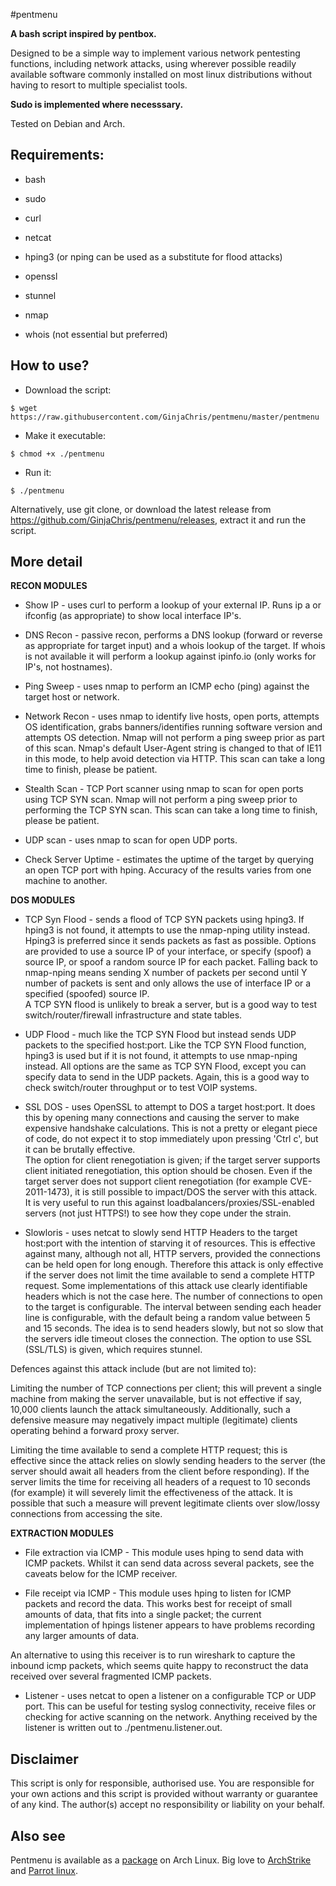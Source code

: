 #pentmenu


**A bash script inspired by pentbox.**

Designed to be a simple way to implement various network pentesting functions, including network attacks, using wherever possible readily available software commonly installed on most linux distributions without having to resort to multiple specialist tools.


**Sudo is implemented where necesssary.**

Tested on Debian and Arch.

## Requirements:

* bash

* sudo 

* curl

* netcat

* hping3 (or nping can be used as a substitute for flood attacks)

* openssl

* stunnel

* nmap

* whois (not essential but preferred)

## How to use?


- Download the script:

```
$ wget https://raw.githubusercontent.com/GinjaChris/pentmenu/master/pentmenu
```

- Make it executable:

```
$ chmod +x ./pentmenu
```

- Run it:

```
$ ./pentmenu
```

Alternatively, use git clone, or download the latest release from https://github.com/GinjaChris/pentmenu/releases, extract it and run the script.


## More detail

**RECON MODULES**


* Show IP - uses curl to perform a lookup of your external IP. Runs ip a or ifconfig (as appropriate) to show local interface IP's.


* DNS Recon - passive recon, performs a DNS lookup (forward or reverse as appropriate for target input) and a whois lookup of the target.  If whois is not available it will perform a lookup against ipinfo.io (only works for IP's, not hostnames).


* Ping Sweep - uses nmap to perform an ICMP echo (ping) against the target host or network.


* Network Recon - uses nmap to identify live hosts, open ports, attempts OS identification, grabs banners/identifies running software version and attempts OS detection.  Nmap will not perform a ping sweep prior as part of this scan.  Nmap's default User-Agent string is changed to that of IE11 in this mode, to help avoid detection via HTTP. This scan can take a long time to finish, please be patient.


* Stealth Scan - TCP Port scanner using nmap to scan for open ports using TCP SYN scan.  Nmap will not perform a ping sweep prior to performing the TCP SYN scan. This scan can take a long time to finish, please be patient.


* UDP scan - uses nmap to scan for open UDP ports.


* Check Server Uptime - estimates the uptime of the target by querying an open TCP port with hping. Accuracy of the results varies from one machine to another.


**DOS MODULES**

* TCP Syn Flood - sends a flood of TCP SYN packets using hping3.  If hping3 is not found, it attempts to use the nmap-nping utility instead. Hping3 is preferred since it sends packets as fast as possible.  Options are provided to use a source IP of your interface, or specify (spoof) a source IP, or spoof a random source IP for each packet. 
Falling back to nmap-nping means sending X number of packets per second until Y number of packets is sent and only allows the use of interface IP or a specified (spoofed) source IP.  
A TCP SYN flood is unlikely to break a server, but is a good way to test switch/router/firewall infrastructure and state tables.  


* UDP Flood - much like the TCP SYN Flood but instead sends UDP packets to the specified host:port. Like the TCP SYN Flood function, hping3 is used but if it is not found, it attempts to use nmap-nping instead.  All options are the same as TCP SYN Flood, except you can specify data to send in the UDP packets.
Again, this is a good way to check switch/router throughput or to test VOIP systems.


* SSL DOS - uses OpenSSL to attempt to DOS a target host:port.  It does this by opening many connections and causing the server to make expensive handshake calculations.  This is not a pretty or elegant piece of code, do not expect it to stop immediately upon pressing 'Ctrl c', but it can be brutally effective.  
The option for client renegotiation is given;  if the target server supports client initiated renegotiation, this option should be chosen.
Even if the target server does not support client renegotiation (for example CVE-2011-1473), it is still possible to impact/DOS the server with this attack.  
It is very useful to run this against loadbalancers/proxies/SSL-enabled servers (not just HTTPS!) to see how they cope under the strain.


* Slowloris - uses netcat to slowly send HTTP Headers to the target host:port with the intention of starving it of resources.  This is effective against many, although not all, HTTP servers, provided the connections can be held open for long enough.  Therefore this attack is only effective if the server does not limit the time available to send a complete HTTP request.
Some implementations of this attack use clearly identifiable headers which is not the case here.  The number of connections to open to the target is configurable. 
The interval between sending each header line is configurable, with the default being a random value between 5 and 15 seconds. The idea is to send headers slowly, but not so slow that the servers idle timeout closes the connection.
The option to use SSL (SSL/TLS) is given, which requires stunnel.

Defences against this attack include (but are not limited to):

Limiting the number of TCP connections per client; this will prevent a single machine from making the server unavailable, but is not effective if say, 10,000 clients launch the attack simultaneously.  Additionally, such a defensive measure may negatively impact multiple (legitimate) clients operating behind a forward proxy server.

Limiting the time available to send a complete HTTP request; this is effective since the attack relies on slowly sending headers to the server (the server should await all headers from the client before responding).  If the server limits the time for receiving all headers of a request to 10 seconds (for example) it will severely limit the effectiveness of the attack.  It is possible that such a measure will prevent legitimate clients over slow/lossy connections from accessing the site.


**EXTRACTION MODULES**

* File extraction via ICMP - This module uses hping to send data with ICMP packets.  Whilst it can send data across several packets, see the caveats below for the ICMP receiver.


* File receipt via ICMP - This module uses hping to listen for ICMP packets and record the data.  This works best for receipt of small amounts of data, that fits into a single packet; the current implementation of hpings listener appears to have problems recording any larger amounts of data.

An alternative to using this receiver is to run wireshark to capture the inbound icmp packets, which seems quite happy to reconstruct the data received over several fragmented ICMP packets.


* Listener - uses netcat to open a listener on a configurable TCP or UDP port.  This can be useful for testing syslog connectivity, receive files or checking for active scanning on the network. Anything received by the listener is written out to ./pentmenu.listener.out.


## Disclaimer

This script is only for responsible, authorised use. You are responsible for your own actions and this script is provided without warranty or guarantee of any kind.  The author(s) accept no responsibility or liability on your behalf.


## Also see
Pentmenu is available as a [package](https://archstrike.org/packages/pentmenu) on Arch Linux. Big love to [ArchStrike](https://archstrike.org/) and [Parrot linux](https://www.parrotsec.org/).

